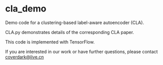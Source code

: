 # cla_demo
Demo code for a clustering-based label-aware autoencoder (CLA).

CLA.py demonstrates details of the corresponding CLA paper.

This code is implemented with TensorFlow.

If you are interested in our work or have further questions, please contact coverdark@live.cn

